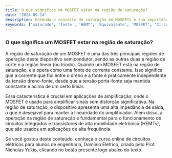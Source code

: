 ```yaml
---
title: O que significa um MOSFET estar na região de saturação?
date: "2024-09-14"
description: Entenda o conceito de saturação em MOSFETs e sua importância em circuitos elétricos.
keywords: ['saturado', 'fonte', 'HEMT', 'Equivalente', 'MOSFET', 'Circuito', 'iterativo']
---
```


### O que significa um MOSFET estar na região de saturação?

A região de saturação de um MOSFET é uma das três principais regiões de operação deste dispositivo semicondutor, sendo as outras duas a região de corte e a região linear (ou triodo). Quando um MOSFET está na região de saturação, ele opera como uma fonte de corrente constante. Isso significa que a corrente que flui entre o dreno e a fonte é praticamente independente da tensão dreno-fonte, desde que a tensão porta-fonte seja mantida constante e acima de um certo limiar.

Essa característica é crucial em aplicações de amplificação, onde o MOSFET é usado para amplificar sinais sem distorção significativa. Na região de saturação, o dispositivo apresenta uma alta impedância de saída, o que é desejável para manter a linearidade do amplificador. Além disso, a operação na região de saturação é fundamental para o funcionamento de circuitos integrados e transistores de alta mobilidade eletrônica (HEMTs), que são usados em aplicações de alta frequência.

Se você gostou deste conteúdo, conheça o curso online de circuitos elétricos para alunos de engenharia, Domínio Elétrico, criado pelo Prof. Nicholas Yukio, clicando no botão presente logo abaixo do texto.